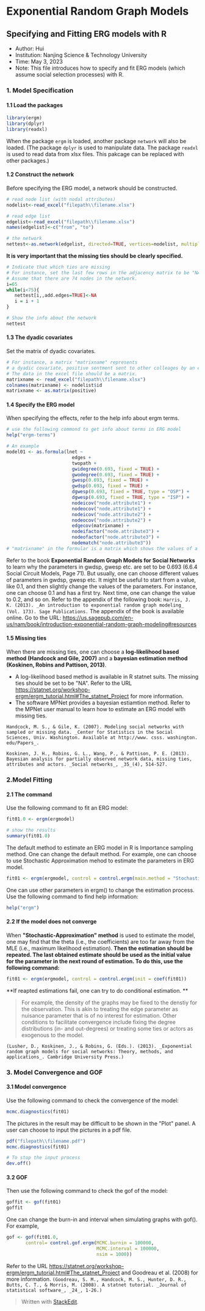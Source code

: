 ﻿# Exponential Random Graph Models
## Specifying and Fitting ERG models with R

* Author: Hui
* Institution: Nanjing Science & Technology University
* Time: May 3, 2023
* Note: This file introduces how to specify and fit ERG models (which assume social selection processes) with R. 

### 1. Model Specification
#### 1.1 Load the packages
```R
library(ergm)
library(dplyr)
library(readxl)
```
When the package `ergm` is loaded, another package `network` will also be loaded. (The package `dplyr` is used to manipulate data. The package `readxl` is used to read data from xlsx files. This pakcage can be replaced with other packages.)
#### 1.2 Construct the network
Before specifying the ERG model, a network should be constructed.
```R
# read node list (with nodal attributes)
nodelist<-read_excel("filepath\\filename.xlsx")

# read edge list
edgelist<-read_excel("filepath\\filename.xlsx")
names(edgelist)<-c("from", "to")

# the network
nettest<-as.network(edgelist, directed=TRUE, vertices=nodelist, multiple=FALSE)
```

**It is very important that the missing ties should be clearly specified.** 
```R
# Indicate that which ties are missing
# For instance, set the last few rows in the adjacency matrix to be "NA".
# Assume that there are 74 nodes in the network.
i=65
while(i<75){
   nettest[i,,add.edges=TRUE]<-NA
   i = i + 1
}

# Show the info about the network
nettest
```
#### 1.3 The dyadic covariates
Set the matrix of dyadic covariates.
```R
# For instance, a matrix "matrixname" represents
# a dyadic covariate, positive sentment sent to other colleages by an employee.
# The data in the excel file should be a matrix.
matrixname <- read_excel("filepath\\filename.xlsx")
colnames(matrixname) <- nodelist$id
matrixname <- as.matrix(positive)
```
#### 1.4 Specify the ERG model
When specifying the effects, refer to the help info about ergm terms.
```R
# use the following commond to get info about terms in ERG model
help("ergm-terms")
```

```R
# An example
model01 <- as.formula(lnet ~ 
                        edges + 
                        twopath + 
                        gwidegree(0.693, fixed = TRUE) + 
                        gwodegree(0.693, fixed = TRUE) + 
                        gwesp(0.693, fixed = TRUE) + 
                        gwdsp(0.693, fixed = TRUE) + 
                        dgwesp(0.693, fixed = TRUE, type = "OSP") + 
                        dgwesp(0.693, fixed = TRUE, type = "ISP") + 
                        nodeicov("node.attribute1") + 
                        nodeocov("node.attribute1") + 
                        nodeicov("node.attribute2") + 
                        nodeocov("node.attribute2") + 
                        edgecov(matrixname) + 
                        nodeifactor("node.attribute3") + 
                        nodeofactor("node.attribute3") + 
                        nodematch("node.attribute3"))
# "matrixname" in the formular is a matrix which shows the values of a dyadic covariabte.
```
Refer to the book **Exponential Random Graph Models for Social Networks** to learn why the parameters in gwdsp, gwesp etc. are set to be 0.693 (6.6.4 Social Circuit Models, Page 71). 
But usually, one can choose different values of parameters in gwdsp, gwesp etc. It might be useful to start from a value, like 0.1, and then slightly change the values of the parameters. For instance, one can choose 0.1 and has a first try. Next time, one can change the value to 0.2, and so on. 
Refer to the appendix of the following book:
`Harris, J. K. (2013). _An introduction to exponential random graph modeling_ (Vol. 173). Sage Publications.`
The appendix of the book is available online. Go to the URL: https://us.sagepub.com/en-us/nam/book/introduction-exponential-random-graph-modeling#resources
 

#### 1.5 Missing ties
When there are missing ties, one can choose a **log-likelihood based method (Handcock and Gile, 2007)** and a **bayesian estimation method (Koskinen, Robins and Pattison, 2013)**. 
* A log-likelihood based method is available in R statnet suits. The missing ties should be set to be "NA". Refer to the URL https://statnet.org/workshop-ergm/ergm_tutorial.html#The_statnet_Project for more information. 
* The software MPNet provides a bayesian estiamtion method. Refer to the MPNet user manual to learn how to estimate an ERG model with missing ties. 

`Handcock, M. S., & Gile, K. (2007). Modeling social networks with sampled or missing data. _Center for Statistics in the Social Sciences, Univ. Washington. Available at http://www. csss. washington. edu/Papers_.`

`Koskinen, J. H., Robins, G. L., Wang, P., & Pattison, P. E. (2013). Bayesian analysis for partially observed network data, missing ties, attributes and actors. _Social networks_, _35_(4), 514-527.`

### 2.Model Fitting
#### 2.1 The command
Use the following command to fit an ERG model:
```R
fit01.0 <- ergm(ergmodel)

# show the results
summary(fit01.0)
```

The default  method to estimate an ERG model in R is Importance sampling method. One can change the default method. 
For example, one can choose to use Stochastic Approximation mehod to estimate the parameters in ERG model. 
```R
fit01 <- ergm(ergmodel, control = control.ergm(main.method = "Stochastic-Approximation"))
```
One can use other parameters in ergm() to change the estimation process. Use the following command to find help information:
```R
help("ergm")
```

#### 2.2 If the model does not converge
When **"Stochastic-Approximation" method** is used to estimate the model, one may find that the theta (i.e., the coefficients) are too far away from the MLE (i.e., maximum likelihood estimation). **Then the estimation should be repeated. The last obtained estimate should be used as the initial value for the parameter in the next round of estimation. To do this, use the following command:**
```R
fit01 <- ergm(ergmodel, control = control.ergm(init = coef(fit01))
```

**If reapted estimations fail, one can try to do conditional estimation. **
>For example, the density of the graphs may be fixed to the denstiy for the observation. This is akin to treating the edge parameter as nuisance parameter that is of no interest for estimation. Other conditions to facilitate convergence include fixing the degree distributions (in- and out-degrees) or treating some ties or actors as exogenous to the model. 

`(Lusher, D., Koskinen, J., & Robins, G. (Eds.). (2013). _Exponential random graph models for social networks: Theory, methods, and applications_. Cambridge University Press.)`

### 3. Model Convergence and GOF
#### 3.1 Model convergence
Use the following command to check the convergence of the model:
```R
mcmc.diagnostics(fit01)
```
The pictures in the result may be difficult to be shown in the "Plot" panel. A user can choose to input the pictures in a pdf file.
```R
pdf("filepath\\filename.pdf")
mcmc.diagnostics(fit01)

# To stop the input process
dev.off()
```
#### 3.2 GOF
Then use the following command to check the gof of the model:
```R
goffit <- gof(fit01)
goffit
```
One can change the burn-in and interval when simulating graphs with gof(). For example, 
```R
gof <- gof(fit01.0, 
       control= control.gof.ergm(MCMC.burnin = 100000,
                                 MCMC.interval = 100000,
                                 nsim = 1000))
```

Refer to the URL https://statnet.org/workshop-ergm/ergm_tutorial.html#The_statnet_Project and Goodreau et al. (2008) for more information. 
`(Goodreau, S. M., Handcock, M. S., Hunter, D. R., Butts, C. T., & Morris, M. (2008). A statnet tutorial. _Journal of statistical software_, _24_, 1-26.)`

> Written with [StackEdit](https://stackedit.io/).
